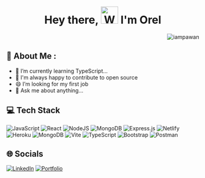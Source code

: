 
<h1 align="center"> Hey there, <img src="https://raw.githubusercontent.com/nixin72/nixin72/master/wave.gif" 
         alt="Waving hand animated gif"
         height="45"
         width="45" /> I'm Orel</h1>
<p align="right"> <img src="https://komarev.com/ghpvc/?username=orelalon&label=Views&color=blue&style=plastic&style=for-the-badge" alt="iampawan" /> </p>

## 💫 About Me :


- 🔭 I’m currently learning TypeScript...
- 👯 I'm always happy to contribute to open source
- 😄 I’m looking for my first job
- 💬 Ask me about anything...




## 💻 Tech Stack

![JavaScript](https://img.shields.io/badge/javascript-%23323330.svg?style=for-the-badge&logo=javascript&logoColor=%23F7DF1E)
![React](https://img.shields.io/badge/react-%2320232a.svg?style=for-the-badge&logo=react&logoColor=%2361DAFB)
![NodeJS](https://img.shields.io/badge/node.js-6DA55F?style=for-the-badge&logo=node.js&logoColor=white)
![MongoDB](https://img.shields.io/badge/MongoDB-%234ea94b.svg?style=for-the-badge&logo=mongodb&logoColor=white)
![Express.js](https://img.shields.io/badge/express.js-%23404d59.svg?style=for-the-badge&logo=express&logoColor=%2361DAFB)
![Netlify](https://img.shields.io/badge/netlify-%23000000.svg?style=for-the-badge&logo=netlify&logoColor=#00C7B7) 
![Heroku](https://img.shields.io/badge/heroku-%23430098.svg?style=for-the-badge&logo=heroku&logoColor=white) 
![MongoDB](https://img.shields.io/badge/MongoDB-%234ea94b.svg?style=for-the-badge&logo=mongodb&logoColor=white) 
![Vite](https://img.shields.io/badge/vite-%23646CFF.svg?style=for-the-badge&logo=vite&logoColor=white)
![TypeScript](https://img.shields.io/badge/typescript-%23007ACC.svg?style=for-the-badge&logo=typescript&logoColor=white)
![Bootstrap](https://img.shields.io/badge/bootstrap-%23563D7C.svg?style=for-the-badge&logo=bootstrap&logoColor=white)
![Postman](https://img.shields.io/badge/Postman-FF6C37?style=for-the-badge&logo=postman&logoColor=white) 

## 🌐 Socials
[![LinkedIn](https://img.shields.io/badge/LinkedIn-0077B5?style=for-the-badge&logo=linkedin&logoColor=white)](https://www.linkedin.com/in/orel-alon-090689184/)
[![Portfolio](https://img.shields.io/badge/Portfolio-%23000000.svg?style=for-the-badge&logo=firefox&logoColor=#FF7139)](https://orel-alon-portfolio.netlify.app/)


<!-- ## 📟 GitHub Stats
<img align="left" width="49%" src="https://github-readme-stats.vercel.app/api?username=orelalon&show_icons=true&theme=radical" />
<img  align="right" width="41%" src="https://github-readme-stats.vercel.app/api/top-langs/?username=orelalon&layout=compact&text_color=fff&bg_color=ab0068&title_color=fff" /> -->
<!--   -->

<!-- https://github-readme-stats.vercel.app/api/top-langs/?username=anuraghazra&text_color=fff&bg_color=258&title_color=fff -->



